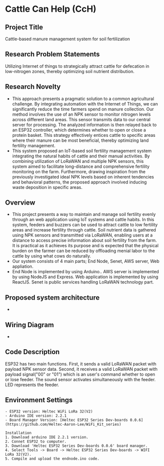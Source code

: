 # Cattle Can Help (CcH)

## Project Title
Cattle-based manure management system for soil fertilization

## Research Problem Statements
Utilizing Internet of things to strategically attract cattle for defecation in low-nitrogen zones, thereby optimizing soil nutrient distribution.

## Research Novelty
- This approach presents a pragmatic solution to a common agricultural challenge. By integrating automation with the Internet of Things, we can significantly reduce the time farmers spend on manure collection. Our method involves the use of an NPK sensor to monitor nitrogen levels across different land areas. This sensor transmits data to our central server for processing. The analyzed information is then relayed back to an ESP32 controller, which determines whether to open or close a protein basket. This strategy effectively entices cattle to specific areas where their manure can be most beneficial, thereby optimizing land fertility management.
- This system proposed an IoT-based soil fertility management system integrating the natural habits of cattle and their manual activities. By combining utilization of LoRaWAN and multiple NPK sensors, this system aimed to facilitate long-distance and comprehensive fertility monitoring on the farm. Furthermore, drawing inspiration from the previously investigated ideal NPK levels based on inherent tendencies and behavioral patterns, the proposed approach involved inducing waste deposition in specific areas.

## Overview
- This project presents a way to maintain and manage soil fertility evenly through an web application using IoT systems and cattle habits. In this system, feeders and buzzers can be used to attract cattle to low fertility areas and increase fertility through cattle. Soil nutrient data is gathered using NPK sensors and transmitted via LoRaWAN, enabling users at a distance to access precise information about soil fertility from the farm. It is practical as it achieves its purpose and is expected that the physical burden on the farmer can be reduced by offloading menial labor to the cattle by using what cows do naturally.
- Our system consists of 4 main parts; End Node, Senet, AWS server, Web appliation.
- End Node is implemented by using Arduino.. AWS server is implemented by using NodeJS and Express. Web application is implemented by using ReactJS. Senet is public services handling LoRaWAN technology part.

## Proposed system architecture
-

## Wiring Diagram
-

## Code Description
ESP32 has two main functions. First, it sends a valid LoRaWAN packet with payload NPK sensor data. Second, it receives a valid LoRaWAN packet with payload signal("00" or "01") which is an user's command whether to open or lose feeder. The sound sensor activates simultaneously with the feeder. LED represents the feeder.

## Environment Settings
```
- ESP32 version: Heltec WiFi LoRa 32(V2)
- Arduino IDE version: 2.2.1
- Board Manager Version: [Heltec ESP32 Series Dev-boards 0.0.6] (https://github.com/Heltec-Aaron-Lee/WiFi_Kit_series)

Installation
1. Download arduino IDE 2.2.1 version.
2. Connet ESP32 to computer.
3. Download 'Heltec ESP32 Series Dev-boards 0.0.6' board manager.
4. Select Tools -> Board -> Heltec ESP32 Series Dev-boards -> WIFI LoRa 32(V2).
5. Compile and upload the endnode.ino code.
```
